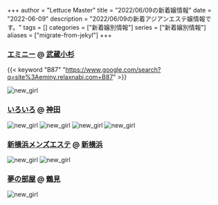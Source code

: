 +++
author = "Lettuce Master"
title = "2022/06/09の新着嬢情報"
date = "2022-06-09"
description = "2022/06/09の新着アジアンエステ嬢情報です。"
tags = []
categories = ["新着嬢別情報"]
series = ["新着嬢別情報"]
aliases = ["migrate-from-jekyl"]
+++
### [エミニー](http://eminy.relaxnabi.com/) @ [武蔵小杉](/post/musashikosugi)
{{< keyword "B87" "https://www.google.com/search?q=site%3Aeminy.relaxnabi.com+B87" >}} 

![new_girl](https://i.imgur.com/CRL2ziw.jpeg)
### [いろいろ](http://hfmo9.xyz/) @ [神田](/post/kanda)


![new_girl](https://i.imgur.com/sGrrF8p.jpeg)
![new_girl](https://i.imgur.com/2F6PQQV.jpeg)
![new_girl](https://i.imgur.com/Mbbemq9.jpeg)
![new_girl](https://i.imgur.com/J8W2LDU.jpeg)
### [新横浜メンズエステ](http://hi-msg.com/sinyokohama/) @ [新横浜](/post/shinyokohama)


![new_girl](https://i.imgur.com/QsGuLkf.jpeg)
![new_girl](https://i.imgur.com/9ks5SrR.jpeg)
### [夢の部屋](https://yume-heya.ies.bz/) @ [鶴見](/post/tsurumi)


![new_girl](https://yume-heya.ies.bz/photos/sites/14/2022/06/2022060805371352.jpg_300X400.jpg)
